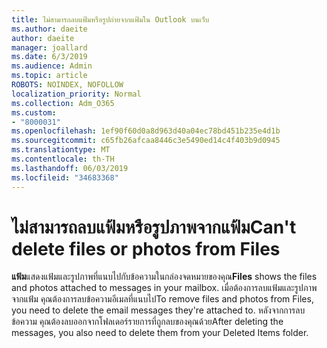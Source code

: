 ```yaml
---
title: ไม่สามารถลบแฟ้มหรือรูปถ่ายจากแฟ้มใน Outlook บนเว็บ
ms.author: daeite
author: daeite
manager: joallard
ms.date: 6/3/2019
ms.audience: Admin
ms.topic: article
ROBOTS: NOINDEX, NOFOLLOW
localization_priority: Normal
ms.collection: Adm_O365
ms.custom:
- "8000031"
ms.openlocfilehash: 1ef90f60d0a8d963d40a04ec78bd451b235e4d1b
ms.sourcegitcommit: c65fb26afcaa8446c3e5490ed14c4f403b9d0945
ms.translationtype: MT
ms.contentlocale: th-TH
ms.lasthandoff: 06/03/2019
ms.locfileid: "34683368"
---
```

# <a name="cant-delete-files-or-photos-from-files"></a><span data-ttu-id="cae9c-102">ไม่สามารถลบแฟ้มหรือรูปภาพจากแฟ้ม</span><span class="sxs-lookup"><span data-stu-id="cae9c-102">Can't delete files or photos from Files</span></span>

<span data-ttu-id="cae9c-103">**แฟ้ม**แสดงแฟ้มและรูปภาพที่แนบไปกับข้อความในกล่องจดหมายของคุณ</span><span class="sxs-lookup"><span data-stu-id="cae9c-103">**Files** shows the files and photos attached to messages in your mailbox.</span></span> <span data-ttu-id="cae9c-104">เมื่อต้องการลบแฟ้มและรูปภาพจากแฟ้ม คุณต้องการลบข้อความอีเมลที่แนบไป</span><span class="sxs-lookup"><span data-stu-id="cae9c-104">To remove files and photos from Files, you need to delete the email messages they're attached to.</span></span> <span data-ttu-id="cae9c-105">หลังจากการลบข้อความ คุณต้องลบออกจากโฟลเดอร์รายการที่ถูกลบของคุณด้วย</span><span class="sxs-lookup"><span data-stu-id="cae9c-105">After deleting the messages, you also need to delete them from your Deleted Items folder.</span></span>